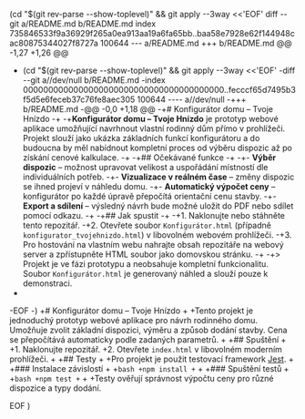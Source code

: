  (cd "$(git rev-parse --show-toplevel)" && git apply --3way <<'EOF' 
diff --git a/README.md b/README.md
index 735846533f9a36929f265a0ea913aa19a6fa65bb..baa58e7928e62f144948cac80875344027f8727a 100644
--- a/README.md
+++ b/README.md
@@ -1,27 +1,26 @@
- (cd "$(git rev-parse --show-toplevel)" && git apply --3way <<'EOF' 
-diff --git a//dev/null b/README.md
-index 0000000000000000000000000000000000000000..fecccf65d7495b3f5d5e6feceb37c76fe8aec305 100644
---- a//dev/null
-+++ b/README.md
-@@ -0,0 +1,18 @@
-+# Konfigurátor domu – Tvoje Hnízdo
-+
-+**Konfigurátor domu – Tvoje Hnízdo** je prototyp webové aplikace umožňující navrhnout vlastní rodinný dům přímo v prohlížeči. Projekt slouží jako ukázka základních funkcí konfigurátoru a do budoucna by měl nabídnout kompletní proces od výběru dispozic až po získání cenové kalkulace.
-+
-+## Očekávané funkce
-+
-+- **Výběr dispozic** – možnost upravovat velikost a uspořádání místností dle individuálních potřeb.
-+- **Vizualizace v reálném čase** – změny dispozic se ihned projeví v náhledu domu.
-+- **Automatický výpočet ceny** – konfigurátor po každé úpravě přepočítá orientační cenu stavby.
-+- **Export a sdílení** – výsledný návrh bude možné uložit do PDF nebo sdílet pomocí odkazu.
-+
-+## Jak spustit
-+
-+1. Naklonujte nebo stáhněte tento repozitář.
-+2. Otevřete soubor `Konfigurátor.html` (případně `konfigurator_tvojehnizdo.html`) v libovolném webovém prohlížeči.
-+3. Pro hostování na vlastním webu nahrajte obsah repozitáře na webový server a zpřístupněte HTML soubor jako domovskou stránku.
-+
-+> Projekt je ve fázi prototypu a neobsahuje kompletní funkcionalitu. Soubor `Konfigurátor.html` je generovaný náhled a slouží pouze k demonstraci.
- 
-EOF
-)
+# Konfigurátor domu – Tvoje Hnízdo
+
+Tento projekt je jednoduchý prototyp webové aplikace pro návrh rodinného domu. Umožňuje zvolit základní dispozici, výměru a způsob dodání stavby. Cena se přepočítává automaticky podle zadaných parametrů.
+
+## Spuštění
+
+1. Naklonujte repozitář.
+2. Otevřete `index.html` v libovolném moderním prohlížeči.
+
+## Testy
+
+Pro projekt je použit testovací framework [Jest](https://jestjs.io/).
+
+### Instalace závislostí
+
+```bash
+npm install
+```
+
+### Spuštění testů
+
+```bash
+npm test
+```
+
+Testy ověřují správnost výpočtu ceny pro různé dispozice a typy dodání.
 
EOF
)
